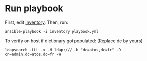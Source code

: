 # Run playbook

First, edit [inventory](inventory).
Then, run:
```
ansible-playbook -i inventory playbook.yml
```

To verify on host if dictionary got populated: (Replace dc by yours)
```
ldapsearch -LLL -x -H ldap:/// -b "dc=atos,dc=fr" -D cn=admin,dc=atos,dc=fr -W
```
